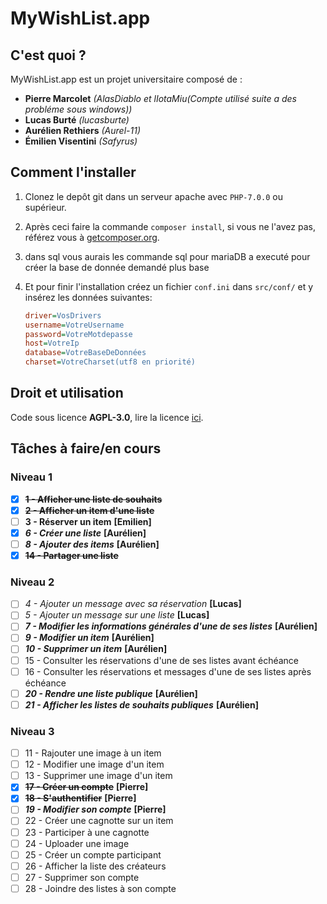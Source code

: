 # MyWishList.app

## C'est quoi ?

MyWishList.app est un projet universitaire composé de :
+ **Pierre Marcolet** *(AlasDiablo et lIotaMiu(Compte utilisé suite a des probléme sous windows))*
+ **Lucas Burté** *(lucasburte)*
+ **Aurélien Rethiers** *(Aurel-11)*
+ **Émilien Visentini** *(Safyrus)*

## Comment l'installer

1) Clonez le depôt git dans un serveur apache avec `PHP-7.0.0` ou supérieur.

2) Après ceci faire la commande `composer install`, si vous ne l'avez pas, référez vous à [getcomposer.org](https://getcomposer.org/).

3) dans sql vous aurais les commande sql pour mariaDB a executé pour créer la base de donnée demandé plus base

4) Et pour finir l'installation créez un fichier `conf.ini` dans `src/conf/` et y insérez les données suivantes:
    ```ini
    driver=VosDrivers
    username=VotreUsername
    password=VotreMotdepasse
    host=VotreIp
    database=VotreBaseDeDonnées
    charset=VotreCharset(utf8 en priorité)
    ```

## Droit et utilisation

Code sous licence **AGPL-3.0**, lire la licence [ici](https://github.com/AlasDiablo/php-project-2019/blob/master/LICENSE).

## Tâches à faire/en cours

### Niveau 1

+ [x] **~~1 - Afficher une liste de souhaits~~**
+ [x] **~~2 - Afficher un item d'une liste~~**
+ [ ] **3 - Réserver un item** **[Emilien]**
+ [x] ***6 - Créer une liste*** **[Aurélien]**
+ [ ] ***8 - Ajouter des items*** **[Aurélien]**
+ [x] **~~14 - Partager une liste~~** 

### Niveau 2

+ [ ] *4 - Ajouter un message avec sa réservation* **[Lucas]**
+ [ ] *5 - Ajouter un message sur une liste* **[Lucas]**
+ [ ] ***7 - Modifier les informations générales d'une de ses listes*** **[Aurélien]**
+ [ ] ***9 - Modifier un item*** **[Aurélien]**
+ [ ] ***10 - Supprimer un item*** **[Aurélien]**
+ [ ] 15 - Consulter les réservations d'une de ses listes avant échéance
+ [ ] 16 - Consulter les réservations et messages d'une de ses listes après échéance
+ [ ] ***20 - Rendre une liste publique*** **[Aurélien]**
+ [ ] ***21 - Afficher les listes de souhaits publiques*** **[Aurélien]**

### Niveau 3

+ [ ] 11 - Rajouter une image à un item
+ [ ] 12 - Modifier une image d'un item
+ [ ] 13 - Supprimer une image d'un item
+ [x] **~~17 - Créer un compte~~** **[Pierre]**
+ [x] **~~18 - S'authentifier~~** **[Pierre]**
+ [ ] ***19 - Modifier son compte*** **[Pierre]**
+ [ ] 22 - Créer une cagnotte sur un item
+ [ ] 23 - Participer à une cagnotte
+ [ ] 24 - Uploader une image
+ [ ] 25 - Créer un compte participant
+ [ ] 26 - Afficher la liste des créateurs 
+ [ ] 27 - Supprimer son compte
+ [ ] 28 - Joindre des listes à son compte
